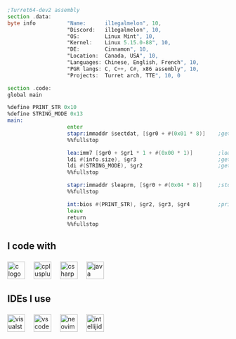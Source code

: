 ```asm
;Turret64-dev2 assembly
section .data:
byte info          "Name:      il1egalmelon", 10,
                   "Discord:   il1egalmelon", 10,
                   "OS:        Linux Mint", 10,
                   "Kernel:    Linux 5.15.0-88", 10,
                   "DE:        Cinnamon", 10,
                   "Location:  Canada, USA", 10,
                   "Languages: Chinese, English, French", 10,
                   "PGR langs: C, C++, C#, x86 assembly", 10,
                   "Projects:  Turret arch, TTE", 10, 0

section .code:
global main

%define PRINT_STR 0x10
%define STRING_MODE 0x13
main:
                   enter
                   stapr:immaddr $sectdat, [$gr0 + #(0x01 * 8)]    ;gets data section start address, store in $gr1 via memory map
                   %%fullstop

                   lea:imm7 [$gr0 + $gr1 * 1 + #(0x00 * 1)]        ;loads effective address of [info]
                   ldi #(info.size), $gr3                          ;gets string size
                   ldi #(STRING_MODE), $gr2                        ;gets bios print mode
                   %%fullstop

                   stapr:immaddr $leaprm, [$gr0 + #(0x04 * 8)]     ;stores the pointer for [info]
                   %%fullstop

                   int:bios #(PRINT_STR), $gr2, $gr3, $gr4         ;prints info via 0x10 (PRINT_STR)
                   leave
                   return
                   %%fullstop
```
###

<h2 align="left">I code with</h2>

###

<div align="left">
  <img src="https://cdn.jsdelivr.net/gh/devicons/devicon/icons/c/c-original.svg" height="40" alt="c logo"  />
  <img width="12" />
  <img src="https://cdn.jsdelivr.net/gh/devicons/devicon/icons/cplusplus/cplusplus-original.svg" height="40" alt="cplusplus logo"  />
  <img width="12" />
  <img src="https://cdn.jsdelivr.net/gh/devicons/devicon/icons/csharp/csharp-original.svg" height="40" alt="csharp logo"  />
  <img width="12" />
  <img src="https://cdn.jsdelivr.net/gh/devicons/devicon/icons/java/java-original.svg" height="40" alt="java logo"  />
</div>

###

<h2 align="left">IDEs I use</h2>

###

<div align="left">
  <img src="https://cdn.jsdelivr.net/gh/devicons/devicon/icons/visualstudio/visualstudio-plain.svg" height="40" alt="visualstudio logo"  />
  <img width="12" />
  <img src="https://cdn.jsdelivr.net/gh/devicons/devicon/icons/vscode/vscode-original.svg" height="40" alt="vscode logo"  />
  <img width="12" />
  <img src="https://skillicons.dev/icons?i=neovim" height="40" alt="neovim logo"  />
  <img width="12" />
  <img src="https://skillicons.dev/icons?i=idea" height="40" alt="intellijidea logo"  />
</div>

###
